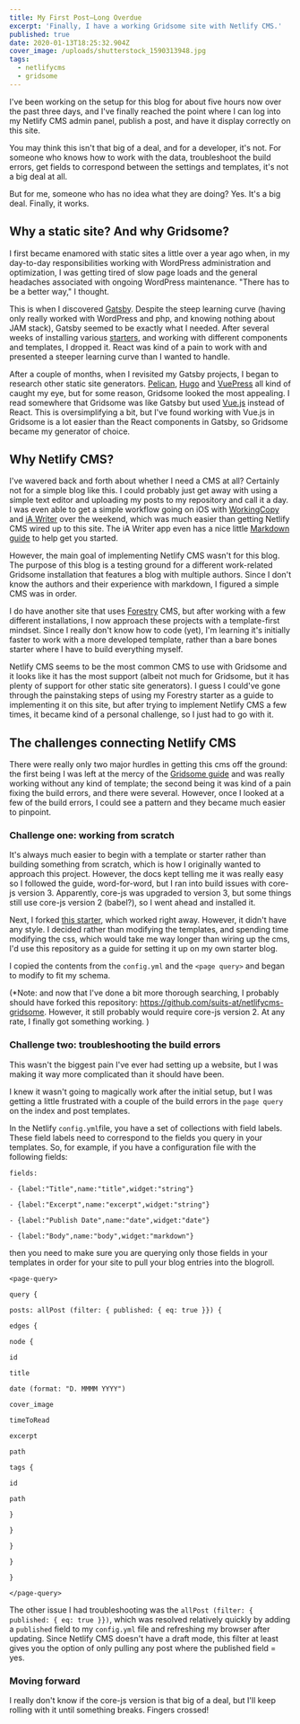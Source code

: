 ```yaml
---
title: My First Post—Long Overdue
excerpt: 'Finally, I have a working Gridsome site with Netlify CMS.'
published: true
date: 2020-01-13T18:25:32.904Z
cover_image: /uploads/shutterstock_1590313948.jpg
tags:
  - netlifycms
  - gridsome
---
```

I've been working on the setup for this blog for about five hours now over the past three days, and I've finally reached the point where I can log into my Netlify CMS admin panel, publish a post, and have it display correctly on this site. 

You may think this isn't that big of a deal, and for a developer, it's not. For someone who knows how to work with the data, troubleshoot the build errors, get fields to correspond between the settings and templates, it's not a big deal at all. 

But for me, someone who has no idea what they are doing? Yes. It's a big deal. Finally, it works.

## Why a static site? And why Gridsome?

I first became enamored with static sites a little over a year ago when, in my day-to-day responsibilities working with WordPress administration and optimization, I was getting tired of slow page loads and the general headaches associated with ongoing WordPress maintenance. "There has to be a better way," I thought. 

This is when I discovered [Gatsby](https://www.gatsbyjs.org/). Despite the steep learning curve (having only really worked with WordPress and php, and knowing nothing about JAM stack), Gatsby seemed to be exactly what I needed. After several weeks of installing various [starters](https://www.gatsbyjs.org/starters/?v=2), and working with different components and templates, I dropped it. React was kind of a pain to work with and presented a steeper learning curve than I wanted to handle. 

After a couple of months, when I revisited my Gatsby projects, I began to research other static site generators. [Pelican](https://blog.getpelican.com/), [Hugo](https://gohugo.io/) and [VuePress](https://vuepress.vuejs.org/) all kind of caught my eye, but for some reason, Gridsome looked the most appealing. I read somewhere that Gridsome was like Gatsby but used [Vue.js](https://vuejs.org/) instead of React. This is oversimplifying a bit, but I've found working with Vue.js in Gridsome is a lot easier than the React components in Gatsby, so Gridsome became my generator of choice. 

## Why Netlify CMS?

I've wavered back and forth about whether I need a CMS at all? Certainly not for a simple blog like this. I could probably just get away with using a simple text editor and uploading my posts to my repository and call it a day. I was even able to get a simple workflow going on iOS with [WorkingCopy](https://workingcopyapp.com/) and [iA Writer](https://ia.net/writer) over the weekend, which was much easier than getting Netlify CMS wired up to this site. The iA Writer app even has a nice little [Markdown guide](https://ia.net/writer/support/general/markdown-guide) to help get you started. 

However, the main goal of implementing Netlify CMS wasn't for this blog. The purpose of this blog is a testing ground for a different work-related Gridsome installation that features a blog with multiple authors. Since I don't know the authors and their experience with markdown, I figured a simple CMS was in order. 

I do have another site that uses [Forestry](https://forestry.io/) CMS, but after working with a few different installations, I now approach these projects with a template-first mindset. Since I really don't know how to code (yet), I'm learning it's initially faster to work with a more developed template, rather than a bare bones starter where I have to build everything myself. 

Netlify CMS seems to be the most common CMS to use with Gridsome and it looks like it has the most support (albeit not much for Gridsome, but it has plenty of support for other static site generators). I guess I could've gone through the painstaking steps of using my Forestry starter as a guide to implementing it on this site, but after trying to implement Netlify CMS a few times, it became kind of a personal challenge, so I just had to go with it. 

## The challenges connecting Netlify CMS

There were really only two major hurdles in getting this cms off the ground: the first being I was left at the mercy of the [Gridsome guide](https://gridsome.org/docs/guide-netlify-cms/) and was really working without any kind of template; the second being it was kind of a pain fixing the build errors, and there were several. However, once I looked at a few of the build errors, I could see a pattern and they became much easier to pinpoint. 

### Challenge one: working from scratch

It's always much easier to begin with a template or starter rather than building something from scratch, which is how I originally wanted to approach this project. However, the docs kept telling me it was really easy so I followed the guide, word-for-word, but I ran into build issues with core-js version 3. Apparently, core-js was upgraded to version 3, but some things still use core-js version 2 (babel?), so I went ahead and installed it.

Next, I forked [this starter](https://github.com/mittalyashu/gridsome-starter-netlifycms), which worked right away. However, it didn't have any style. I decided rather than modifying the templates, and spending time modifying the css, which would take me way longer than wiring up the cms, I'd use this repository as a guide for setting it up on my own starter blog. 

I copied the contents from the `config.yml` and the `<page query>` and began to modify to fit my schema. 

(*Note: and now that I've done a bit more thorough searching, I probably should have forked this repository: <https://github.com/suits-at/netlifycms-gridsome>. However, it still probably would require core-js version 2. At any rate, I finally got something working. )

### Challenge two: troubleshooting the build errors

This wasn't the biggest pain I've ever had setting up a website, but I was making it way more complicated than it should have been. 

I knew it wasn't going to magically work after the initial setup, but I was getting a little frustrated with a couple of the build errors in the `page query` on the index and post templates. 

In the Netlify `config.yml`file, you have a set of collections with field labels. These field labels need to correspond to the fields you query in your templates. So, for example, if you have a configuration file with the following fields: 

`fields:`

`- {label:"Title",name:"title",widget:"string"}`

`- {label:"Excerpt",name:"excerpt",widget:"string"}`

`- {label:"Publish Date",name:"date",widget:"date"}`

`- {label:"Body",name:"body",widget:"markdown"}`

then you need to make sure you are querying only those fields in your templates in order for your site to pull your blog entries into the blogroll. 

`<page-query>`

`query {`

`posts: allPost (filter: { published: { eq: true }}) {`

`edges {`

`node {`

`id`

`title`

`date (format: "D. MMMM YYYY")`

`cover_image`

`timeToRead`

`excerpt`

`path`

`tags {`

`id`

`path`

`}`

`}`

`}`

`}`

`}`

`</page-query>`

The other issue I had troubleshooting was the `allPost (filter: { published: { eq: true }})`, which was resolved relatively quickly by adding a `published` field to my `config.yml` file and refreshing my browser after updating. Since Netlify CMS doesn't have a draft mode, this filter at least gives you the option of only pulling any post where the published field = yes. 

### Moving forward

I really don't know if the core-js version is that big of a deal, but I'll keep rolling with it until something breaks. Fingers crossed!
